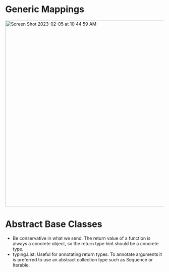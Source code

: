 # Generic Mappings

<img width="588" alt="Screen Shot 2023-02-05 at 10 44 59 AM" src="https://user-images.githubusercontent.com/73077953/216838854-4263ce46-00f2-4973-a398-626ad84123d2.png">


# Abstract Base Classes
- Be conservative in what we send. The return value of a function is always a concrete object, so the return type hint should be a concrete type.
- typing.List: Useful for annotating return types. To annotate arguments it is preferred to use an abstract collection type such as Sequence or Iterable.
